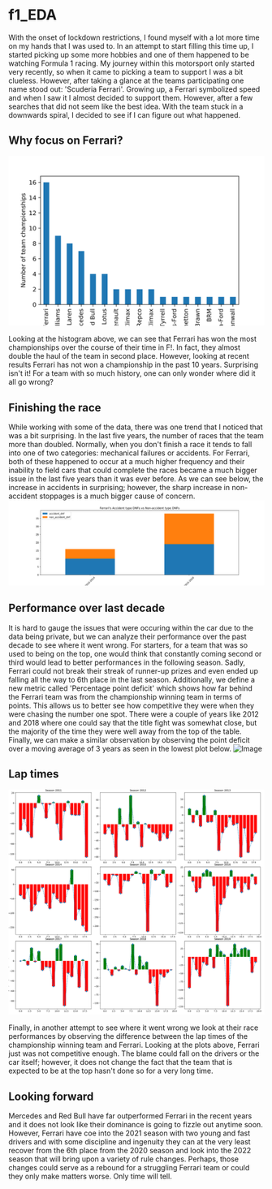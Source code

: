 # f1_EDA
With the onset of lockdown restrictions, I found myself with a lot more time on my hands that I was used to. In an attempt to start filling this time up, I started picking up some more hobbies and one of them happened to be watching Formula 1 racing. My journey within this motorsport only started very recently, so when it came to picking a team to support I was a bit clueless. However, after taking a glance at the teams participating one name stood out: 'Scuderia Ferrari'. Growing up, a Ferrari symbolized speed and when I saw it I almost decided to support them. However, after a few searches that did not seem like the best idea. With the team stuck in a downwards spiral, I decided to see if I can figure out what happened.

## Why focus on Ferrari?
![Image](./imgs/historic_champions.svg)

Looking at the histogram above, we can see that Ferrari has won the most championships over the course of their time in F!. In fact, they almost double the haul of the team in second place. However, looking at recent results Ferrari has not won a championship in the past 10 years. Surprising isn't it! For a team with so much history, one can only wonder where did it all go wrong?

## Finishing the race
While working with some of the data, there was one trend that I noticed that was a bit surprising. In the last five years, the number of races that the team more than doubled. Normally, when you don't finish a race it tends to fall into one of two categories: mechanical failures or accidents. For Ferrari, both of these happened to occur at a much higher frequency and their inability to field cars that could complete the races became a much bigger issue in the last five years than it was ever before. As we can see below, the increase in accidents in surprising; however, the sharp increase in non-accident stoppages is a much bigger cause of concern.
![Image](./imgs/accidents.svg)

## Performance over last decade
It is hard to gauge the issues that were occuring within the car due to the data being private, but we can analyze their performance over the past decade to see where it went wrong. For starters, for a team that was so used to being on the top, one would think that constantly coming second or third would lead to better performances in the following season. Sadly, Ferrari could not break their streak of runner-up prizes and even ended up falling all the way to 6th place in the last season. Additionally, we define a new metric called 'Percentage point deficit' which shows how far behind the Ferrari team was from the championship winning team in terms of points. This allows us to better see how competitive they were when they were chasing the number one spot. There were a couple of years like 2012 and 2018 where one could say that the title fight was somewhat close, but the majority of the time they were well away from the top of the table. Finally, we can make a similar observation by observing the point deficit over a moving average of 3 years as seen in the lowest plot below.
![Image](./imgs/past_performances.svg)

## Lap times
![Image](./imgs/lap_analysis.svg)

Finally, in another attempt to see where it went wrong we look at their race performances by observing the difference between the lap times of the championship winning team and Ferrari. Looking at the plots above, Ferrari just was not competitive enough. The blame could fall on the drivers or the car itself; however, it does not change the fact that the team that is expected to be at the top hasn't done so for a very long time.

## Looking forward
Mercedes and Red Bull have far outperformed Ferrari in the recent years and it does not look like their dominance is going to fizzle out anytime soon. However, Ferrari have coe into the 2021 season with two young and fast drivers and with some discipline and ingenuity they can at the very least recover from the 6th place from the 2020 season and look into the 2022 season that will bring upon a variety of rule changes. Perhaps, those changes could serve as a rebound for a struggling Ferrari team or could they only make matters worse. Only time will tell.

